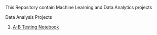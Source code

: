 This Repository contain Machine Learning and Data Analytics projects

Data Analysis Projects
 1. [A-B Testing Notebook](https://github.com/Azhaku/Data-analytics-and-Machine-Learning/blob/main/A-B-Testing/A-B%20Testing.ipynb)

